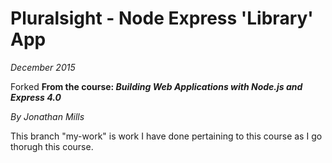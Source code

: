 # Pluralsight - Node Express 'Library' App
_December 2015_

Forked **From the course: _Building Web Applications with Node.js and Express 4.0_**

_By Jonathan Mills_

This branch "my-work" is work I have done pertaining to this course as I go thorugh this course.
